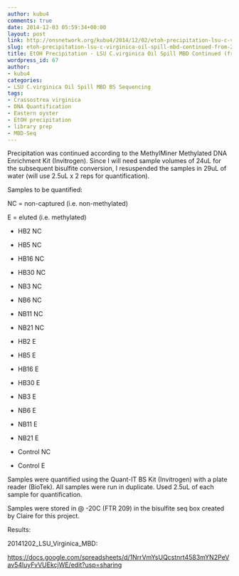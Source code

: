 ```yaml
---
author: kubu4
comments: true
date: 2014-12-03 05:59:34+00:00
layout: post
link: http://onsnetwork.org/kubu4/2014/12/02/etoh-precipitation-lsu-c-virginica-oil-spill-mbd-continued-from-20141126/
slug: etoh-precipitation-lsu-c-virginica-oil-spill-mbd-continued-from-20141126
title: EtOH Precipitation - LSU C.virginica Oil Spill MBD Continued (from 20141126)
wordpress_id: 67
author:
- kubu4
categories:
- LSU C.virginica Oil Spill MBD BS Sequencing
tags:
- Crassostrea virginica
- DNA Quantification
- Eastern oyster
- EtOH precipitation
- library prep
- MBD-Seq
---
```


Precipitation was continued according to the MethylMiner Methylated DNA Enrichment Kit (Invitrogen). Since I will need sample volumes of 24uL for the subsequent bisulfite conversion, I resuspended the samples in 29uL of water (will use 2.5uL x 2 reps for quantification).

Samples to be quantified:

NC = non-captured (i.e. non-methylated)

E = eluted (i.e. methylated)




    
  * HB2 NC

    
  * HB5 NC

    
  * HB16 NC

    
  * HB30 NC

    
  * NB3 NC

    
  * NB6 NC

    
  * NB11 NC

    
  * NB21 NC

    
  * HB2 E

    
  * HB5 E

    
  * HB16 E

    
  * HB30 E

    
  * NB3 E

    
  * NB6 E

    
  * NB11 E

    
  * NB21 E

    
  * Control NC

    
  * Control E



Samples were quantified using the Quant-IT BS Kit (Invitrogen) with a plate reader (BioTek). All samples were run in duplicate. Used 2.5uL of each sample for quantification.

Samples were stored in @ -20C (FTR 209) in the bisulfite seq box created by Claire for this project.

Results:

20141202_LSU_Virginica_MBD:

https://docs.google.com/spreadsheets/d/1NrrVmYsUQcstnrt4583mYN2PeVav54luyFvVUEkcjWE/edit?usp=sharing
